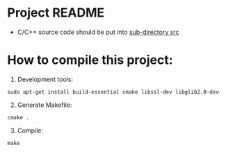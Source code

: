 # Project README
* C/C++ source code should be put into [sub-directory src](./src)

# How to compile this project:

1. Development tools:
```
sudo apt-get install build-essential cmake libssl-dev libglib2.0-dev
```

2. Generate Makefile:
```
cmake .
```

3. Compile:
```
make
```
